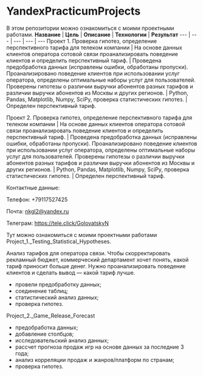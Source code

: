 # YandexPracticumProjects

В этом репозитории можно ознакомиться с моими проектными работами.
**Название** | **Цель** | **Описание** | **Технологии** | **Результат** 
--- | --- | --- | --- | ---
Проект 1. Проверка гипотез, определение перспективного тарифа для телеком компании | На основе данных клиентов оператора сотовой связи проанализировать поведение клиентов и определить перспективный тариф. | Проведена предобработка данных (исправлены ошибки, обработаны пропуски). Проанализировано поведение клиентов при использовании услуг оператора, определены оптимальные наборы услуг для пользователей. Проверены гипотезы о различии выручки абонентов разных тарифов и различии выручки абонентов из Москвы и других регионов. | Python, Pandas, Matplotlib, Numpy, SciPy, проверка статистических гипотез. | Определен перспективный тариф.

Проект 2. Проверка гипотез, определение перспективного тарифа для телеком компании | На основе данных клиентов оператора сотовой связи проанализировать поведение клиентов и определить перспективный тариф. | Проведена предобработка данных (исправлены ошибки, обработаны пропуски). Проанализировано поведение клиентов при использовании услуг оператора, определены оптимальные наборы услуг для пользователей. Проверены гипотезы о различии выручки абонентов разных тарифов и различии выручки абонентов из Москвы и других регионов. | Python, Pandas, Matplotlib, Numpy, SciPy, проверка статистических гипотез. | Определен перспективный тариф.

Контактные данные:

Телефон: +79117527425

Почта: nkgl2@yandex.ru

Телеграм: https://tele.click/GolovatskyN











Тут можно ознакомиться с моими проектными работами
Project_1._Testing_Statistical_Hypotheses.

Анализ тарифов для оператора связи. Чтобы скорректировать рекламный бюджет, коммерческий департамент хочет понять, какой тариф приносит больше денег. Нужно проанализировать поведение клиентов и сделать вывод — какой тариф лучше.
- провели предобработку данных;
- соединение таблиц;
- статистический анализ данных;
- проверка гипотез.

Project_2._Game_Release_Forecast
- предобработка данных;
- добавление столбцов;
- исследовательский анализ данных;
- рассчет прогноза продаж игр на основе данных за последние 3 года;
- анализ корреляции продаж и жанров/платформ по странам;
- проверка гипотез. 
